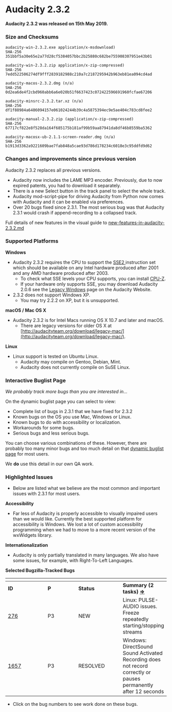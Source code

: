 # Audacity 2.3.2

**Audacity 2.3.2 was released on 15th May 2019.**

### Size and Checksums

```
audacity-win-2.3.2.exe application/x-msdownload)
SHA-256 351bbf5a30e65e2a77d28cf5384057bbc2b25880c682be755908307951e43b01

audacity-win-2.3.2.zip application/x-zip-compressed)
SHA-256 7edd522506274df9fff2839182988c210a7c2187295942b963eb81ea094cd4ad

audacity-macos-2.3.2.dmg (n/a) 
SHA-256 0d2ea6de4f2cbd960abb6a6e020b51f6637423c072422596691960fcfae67206

audacity-minsrc-2.3.2.tar.xz (n/a)
SHA-256 df1f88984a6486094157e061024244b39c4a5875394ec9e5ae404c783cd8fee2

audacity-manual-2.3.2.zip (application/x-zip-compressed)
SHA-256 67717cf822e8f528da164f685175b181af99b59aa87941da8df46b8559ba5362 

audacity-macosx-ub-2.1.1-screen-reader.dmg (n/a)
SHA-256 b1913d3362a9221609bae7fab848a5cae93d786d178234c6018e3c95ddfd9d62
```

### Changes and improvements since previous version

Audacity 2.3.2 replaces all previous versions.

* Audacity now includes the LAME MP3 encoder. Previously, due to now expired patents, you had to download it separately.
* There is a new Select button in the track panel to select the whole track.
* Audacity mod-script-pipe for driving Audacity from Python now comes with Audacity and it can be enabled via preferences.
* Over 20 bugs fixed since 2.3.1. The most serious bug was that Audacity 2.3.1 would crash if append-recording to a collapsed track.

Full details of new features in the visual guide to [new-features-in-audacity-2.3.2.md](new-features-in-audacity-2.3.2.md "mention")

### Supported Platforms

**Windows**

* Audacity 2.3.2 requires the CPU to support the [SSE2 ](http://en.wikipedia.org/wiki/SSE2)instruction set which should be available on any Intel hardware produced after 2001 and any AMD hardware produced after 2003.
  * To check what SSE levels your CPU supports, you can install [CPU-Z](http://www.cpuid.com/softwares/cpu-z.html).
  * If your hardware only supports SSE, you may download Audacity 2.0.6 see the [Legacy Windows](https://www.audacityteam.org/download/legacy-windows/) page on the Audacity Website.
* 2.3.2 does not support Windows XP.
  * You may try 2.2.2 on XP, but it is unsupported.

**macOS / Mac OS X**

* Audacity 2.3.2 is for Intel Macs running OS X 10.7 and later and macOS.
  * There are legacy versions for older OS X at [http://audacityteam.org/download/legacy-mac/](http://audacityteam.org/download/legacy-mac/).

**Linux**

* Linux support is tested on Ubuntu Linux.
  * Audacity may compile on Gentoo, Debian, Mint.
  * Audacity does not currently compile on SuSE Linux.

### Interactive Buglist Page

_We probably track more bugs than you are interested in..._

On the dynamic buglist page you can select to view:

* Complete list of bugs in 2.3.1 that we have fixed for 2.3.2
* Known bugs on the OS you use Mac, Windows or Linux.
* Known bugs to do with accessibility or localization.
* Workarounds for some bugs.
* Serious bugs and less serious bugs.

You can choose various combinations of these. However, there are probably too many minor bugs and too much detail on that [dynamic buglist page](broken-reference) for most users.

We **do** use this detail in our own QA work.

### Highlighted Issues

* Below are listed what we believe are the most common and important issues with 2.3.1 for most users.

**Accessibility**

* Far less of Audacity is properly accessible to visually impaired users than we would like. Currently the best supported platform for accessibility is Windows. We lost a lot of custom accessibility programming when we had to move to a more recent version of the wxWidgets library.

**Internationalization**

* Audacity is only partially translated in many languages. We also have some issues, for example, with Right-To-Left Languages.

**Selected Bugzilla-Tracked Bugs**

<table data-header-hidden><thead><tr><th width="125"></th><th width="95"></th><th width="133"></th><th></th></tr></thead><tbody><tr><td><strong>ID</strong></td><td><strong>P</strong></td><td><strong>Status</strong></td><td><strong>Summary (2 tasks)</strong> <a href="http://bugzilla.audacityteam.org/buglist.cgi?&#x26;field0-0-0=bug_id&#x26;type0-0-0=equals&#x26;value0-0-0=276&#x26;field0-0-1=bug_id&#x26;type0-0-1=equals&#x26;value0-0-1=1585&#x26;field0-0-2=bug_id&#x26;type0-0-2=equals&#x26;value0-0-2=1657&#x26;field0-1-0=bug_status&#x26;type0-1-0=notequals&#x26;value0-1-0=CLOSED"><strong>⇒</strong></a></td></tr><tr><td><a href="http://bugzilla.audacityteam.org/show_bug.cgi?id=276">276</a></td><td>P3</td><td>NEW</td><td>Linux: PULSE-AUDIO issues. Freeze repeatedly starting/stopping streams</td></tr><tr><td><a href="http://bugzilla.audacityteam.org/show_bug.cgi?id=1657">1657</a></td><td>P3</td><td>RESOLVED</td><td>Windows: DirectSound Sound Activated Recording does not record correctly or pauses permanently after 12 seconds</td></tr></tbody></table>

* Click on the bug numbers to see work done on these bugs.

